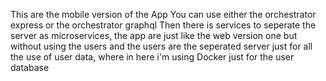 This are the mobile version of the App
You can use either the orchestrator express or the orchestrator graphql
Then there is services to seperate the server as microservices, the app are just like the web version one but without using the users and the users are the seperated server just for all the use of user data, where in here i'm using Docker just for the user database

